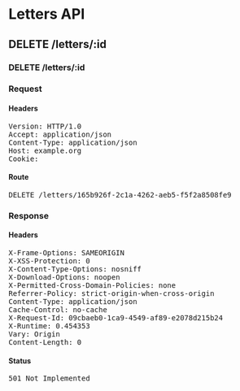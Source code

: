 # Letters API

## DELETE /letters/:id

### DELETE /letters/:id
### Request

#### Headers

<pre>Version: HTTP/1.0
Accept: application/json
Content-Type: application/json
Host: example.org
Cookie: </pre>

#### Route

<pre>DELETE /letters/165b926f-2c1a-4262-aeb5-f5f2a8508fe9</pre>

### Response

#### Headers

<pre>X-Frame-Options: SAMEORIGIN
X-XSS-Protection: 0
X-Content-Type-Options: nosniff
X-Download-Options: noopen
X-Permitted-Cross-Domain-Policies: none
Referrer-Policy: strict-origin-when-cross-origin
Content-Type: application/json
Cache-Control: no-cache
X-Request-Id: 09cbaeb0-1ca9-4549-af89-e2078d215b24
X-Runtime: 0.454353
Vary: Origin
Content-Length: 0</pre>

#### Status

<pre>501 Not Implemented</pre>

